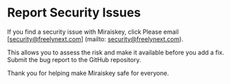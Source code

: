 # Report Security Issues

If you find a security issue with Miraiskey, click
Please email [security@freelynext.com] (mailto: security@freelynext.com).

This allows you to assess the risk and make it available before you add a fix.
Submit the bug report to the GitHub repository.

Thank you for helping make Miraiskey safe for everyone.